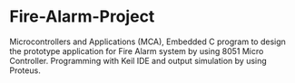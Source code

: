 # Fire-Alarm-Project
Microcontrollers and Applications (MCA), Embedded C program to design the prototype application for Fire Alarm system by using 8051 Micro Controller. Programming with Keil IDE and output simulation by using Proteus.
